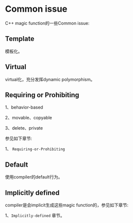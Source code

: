 # Common issue

C++ magic function的一些Common issue:



## Template

模板化。



## Virtual

virtual化，充分发挥dynamic polymorphism。



## Requiring or Prohibiting

1、behavior-based

2、movable、copyable

3、delete、private

参见如下章节:

1、 `Requiring-or-Prohibiting`

## Default

使用compiler的default行为。



## Implicitly defined

compiler是会implicit生成这些magic function的，参见如下章节:

1、`Implicitly-defined` 章节。